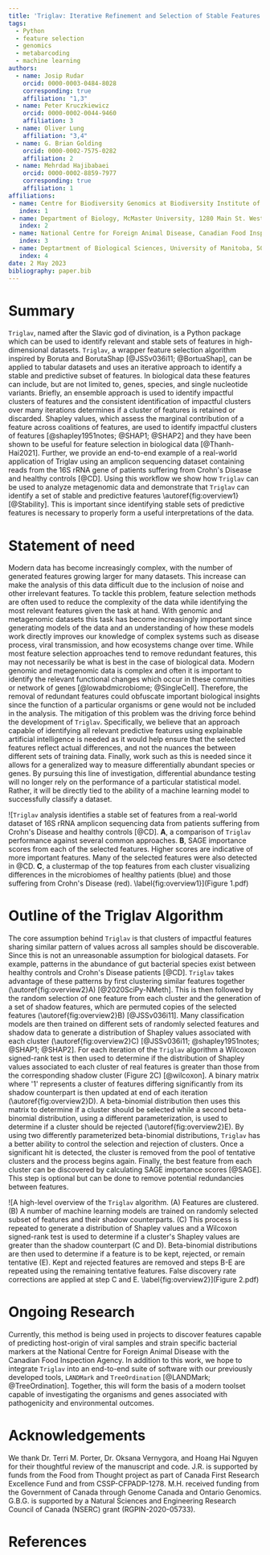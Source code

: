 ```yaml
---
title: 'Triglav: Iterative Refinement and Selection of Stable Features Using Shapley Values'
tags:
  - Python
  - feature selection
  - genomics
  - metabarcoding
  - machine learning
authors:
  - name: Josip Rudar
    orcid: 0000-0003-0484-8028
    corresponding: true
    affiliation: "1,3"
  - name: Peter Kruczkiewicz
    orcid: 0000-0002-0044-9460
    affiliation: 3
  - name: Oliver Lung
    affiliation: "3,4"
  - name: G. Brian Golding
    orcid: 0000-0002-7575-0282
    affiliation: 2
  - name: Mehrdad Hajibabaei
    orcid: 0000-0002-8859-7977
    corresponding: true
    affiliation: 1
affiliations:
 - name: Centre for Biodiversity Genomics at Biodiversity Institute of Ontario and Department of Integrative Biology, University of Guelph, 50 Stone Road East, Guelph, ON, N1G 2W1, Canada
   index: 1
 - name: Department of Biology, McMaster University, 1280 Main St. West, Hamilton, ON, L8S 4K1, Canada
   index: 2
 - name: National Centre for Foreign Animal Disease, Canadian Food Inspection Agency, Winnipeg, Manitoba, Canada
   index: 3
 - name: Deptartment of Biological Sciences, University of Manitoba, 50 Sifton Road, Winnipeg, Manitoba R3T 2N2 Canada.
   index: 4
date: 2 May 2023
bibliography: paper.bib
---
```


# Summary

`Triglav`, named after the Slavic god of divination, is a Python package which can be used to identify relevant and stable sets 
of features in high-dimensional datasets. `Triglav`, a wrapper feature selection algorithm inspired by Boruta and BorutaShap [@JSSv036i11; @BortuaShap], can be applied to tabular datasets and 
uses an iterative approach to identify a stable and predictive subset 
of features. In biological data these features can include, but are not limited to, genes, species, and single nucleotide variants. Briefly, an ensemble approach is used to identify impactful clusters of features and the consistent identification 
of impactful clusters over many iterations determines if a cluster of features is retained or discarded. Shapley values, which assess the
marginal contribution of a feature across coalitions of features, are used to identify impactful clusters of features [@shapley1951notes; @SHAP1; @SHAP2] and they have 
been shown to be useful for feature selection in biological data [@Thanh-Hai2021]. Further, we provide an end-to-end example of a
real-world application of Triglav using an amplicon sequencing dataset containing reads from the 16S rRNA gene of patients
suffering from Crohn's Disease and healthy controls [@CD]. Using this workflow we show how `Triglav` 
can be used to analyze metagenomic data and demonstrate that `Triglav` can identify a set of stable and predictive features \autoref{fig:overview1} [@Stability]. 
This is important since identifying stable sets of predictive features 
is necessary to properly form a useful interpretations of the data.

# Statement of need

Modern data has become increasingly complex, with the number of generated features growing larger for many datasets. 
This increase can make the analysis of this data difficult due to the inclusion of noise and other irrelevant features.
To tackle this problem, feature selection methods are often used to reduce the complexity of the data while identifying 
the most relevant features given the task at hand. With genomic and metagenomic datasets this task has become increasingly 
important since generating models of the data and an understanding of how these models work directly improves our 
knowledge of complex systems such as disease process, viral transmission, and how ecosystems change over time. While most 
feature selection approaches tend to remove redundant features, this may not necessarily be what is best in the case of 
biological data. Modern genomic and metagenomic data is complex and often it is important to identify the relevant functional 
changes which occur in these communities or network of genes [@lowabdmicrobiome; @SingleCell]. Therefore, the removal of 
redundant features could obfuscate important biological insights since the function of a particular organisms or gene would 
not be included in the analysis. The mitigation of this problem was the driving force behind the development of `Triglav`.
Specifically, we believe that an approach capable of identifying all relevant predictive features using explainable artificial 
intelligence is needed as it would help ensure that the selected features reflect actual differences, and not the nuances the
between different sets of training data. Finally, work such as this is needed since it allows for a generalized way to measure
differentially abundant species or genes. By pursuing this line of investigation, differential abundance testing will
no longer rely on the performance of a particular statistical model. Rather, it will be directly tied to the ability of
a machine learning model to successfully classify a dataset.

![`Triglav` analysis identifies a stable set of features from a real-world dataset of 16S rRNA amplicon sequencing data from patients suffering from Crohn's Disease and healthy controls [@CD].
**A**, a comparison of `Triglav` performance against several common approaches.
**B**, SAGE importance scores from each of the selected features. Higher scores are indicative of more important features.
Many of the selected features were also detected in @CD.
**C**, a clustermap of the top features from each cluster visualizing differences in the microbiomes of healthy patients (blue) and those suffering from Crohn's Disease (red).
\label{fig:overview1}](Figure 1.pdf)

# Outline of the Triglav Algorithm

The core assumption behind `Triglav` is that clusters of impactful features sharing similar pattern of values across all samples should be discoverable. 
Since this is not an unreasonable assumption for biological datasets. For example, patterns in the abundance of gut bacterial species exist between healthy controls and Crohn's Disease patients [@CD].
`Triglav` takes advantage of these patterns by first clustering similar features together (\autoref{fig:overview2}A) [@2020SciPy-NMeth]. This is then followed by the random selection of one feature from each cluster and the generation 
of a set of shadow features, which are permuted copies of the selected features (\autoref{fig:overview2}B) [@JSSv036i11]. 
Many classification models are then trained on different sets of randomly selected features and shadow data to generate a distribution of Shapley values associated with each cluster (\autoref{fig:overview2}C) [@JSSv036i11; @shapley1951notes; @SHAP1; @SHAP2]. 
For each iteration of the `Triglav` algorithm a Wilcoxon signed-rank test is then used to determine if the distribution of Shapley values associated to each cluster of real features is greater than those from the corresponding shadow cluster (Figure 2C) [@wilcoxon]. 
A binary matrix where '1' represents a cluster of features differing significantly from its shadow counterpart is then updated at end of each iteration (\autoref{fig:overview2}D). 
A beta-binomial distribution then uses this matrix to determine if a cluster should be selected while a second beta-binomial distribution, using a different parameterization, is used to determine if a cluster should be rejected (\autoref{fig:overview2}E).
By using two differently parameterized beta-binomial distributions, `Triglav` has a better ability to control the selection and rejection of clusters. Once a significant hit is detected, the cluster is removed from the pool of tentative clusters
and the process begins again. Finally, the best feature from each cluster can be discovered by calculating SAGE importance scores [@SAGE]. This step is optional but can be done to remove potential redundancies between features. 

![A high-level overview of the `Triglav` algorithm. (A) Features are clustered. (B) A number of machine learning models are trained on randomly selected subset of features and their shadow counterparts.
(C) This process is repeated to generate a distribution of Shapley values and a Wilcoxon signed-rank test is used to determine if a cluster's Shapley values are greater than the shadow counterpart (C and D). Beta-binomial distributions
are then used to determine if a feature is to be kept, rejected, or remain tentative (E). Kept and rejected features are removed and steps B-E are repeated using the remaining tentative features. 
False discovery rate corrections are applied at step C and E.
\label{fig:overview2}](Figure 2.pdf)

# Ongoing Research

Currently, this method is being used in projects to discover features capable of predicting host-origin of viral samples and strain
specific bacterial markers at the National Centre for Foreign Animal Disease with the Canadian Food Inspection Agency. In addition 
to this work, we hope to integrate `Triglav` into an end-to-end suite of software with our previously developed tools, `LANDMark` and 
`TreeOrdination` [@LANDMark; @TreeOrdination]. Together, this will form the basis of a modern toolset capable of investigating
the organisms and genes associated with pathogenicity and environmental outcomes.

# Acknowledgements

We thank Dr. Terri M. Porter, Dr. Oksana Vernygora, and Hoang Hai Nguyen for their thoughtful review of the manuscript and code.
J.R. is supported by funds from the Food from Thought project as part of Canada First Research Excellence Fund and from CSSP-CFPADP-1278. 
M.H. received funding from the Government of Canada through Genome Canada and Ontario Genomics. G.B.G. is supported by a Natural 
Sciences and Engineering Research Council of Canada (NSERC) grant (RGPIN-2020-05733).

# References